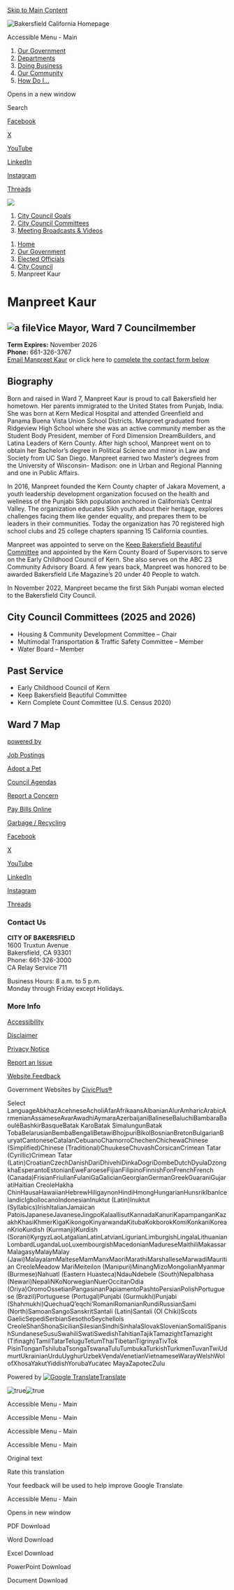 [Skip to Main Content](https://www.bakersfieldcity.us/512/)

![Bakersfield California Homepage](https://content.civicplus.com/api/assets/228ff99f-e1fd-4aa0-b234-c5eca30df033?cache=1800)

Accessible Menu - Main

1. [Our Government](https://www.bakersfieldcity.us/27/Our-Government)
2. [Departments](https://www.bakersfieldcity.us/821/Departments)
3. [Doing Business](https://www.bakersfieldcity.us/35/Doing-Business)
4. [Our Community](https://www.bakersfieldcity.us/31/Our-Community)
5. [How Do I...](https://www.bakersfieldcity.us/9/How-Do-I)

Opens in a new window

Search

[Facebook](https://www.facebook.com/BakersfieldCalifornia)

[X](https://twitter.com/Bakersfield_Cal)

[YouTube](https://www.youtube.com/c/CityofBakersfieldCA)

[LinkedIn](https://www.linkedin.com/company/city-of-bakersfield)

[Instagram](https://www.instagram.com/bakersfieldcity)

[Threads](https://www.threads.net/@bakersfieldcity)

![](https://content.civicplus.com/api/assets/4987899d-5cb4-4459-8596-5642ec07f125?cache=1800&width=2822&mode=min)

1. [City Council Goals](https://www.bakersfieldcity.us/961/City-Council-Goals)
2. [City Council Committees](https://www.bakersfieldcity.us/522/City-Council-Committees)
3. [Meeting Broadcasts &amp; Videos](https://www.bakersfieldcity.us/543/Meeting-Broadcasts-Videos)

<!--THE END-->

1. [Home](https://www.bakersfieldcity.us)
2. [Our Government](https://www.bakersfieldcity.us/27/Our-Government)
3. [Elected Officials](https://www.bakersfieldcity.us/404/Elected-Officials)
4. [City Council](https://www.bakersfieldcity.us/458/City-Council)
5. Manpreet Kaur

# Manpreet Kaur

## ![a file](https://content.civicplus.com/api/assets/e387c09b-f006-4865-ab15-003d95e70371)Vice Mayor, Ward 7 Councilmember

**Term Expires:** November 2026  
**Phone:** 661-326-3767  
[Email Manpreet Kaur](mailto:manpreet.kaur@bakersfieldcity.us) or click here to [complete the contact form below](https://www.bakersfieldcity.us/512/)

## Biography

Born and raised in Ward 7, Manpreet Kaur is proud to call Bakersfield her hometown. Her parents immigrated to the United States from Punjab, India. She was born at Kern Medical Hospital and attended Greenfield and Panama Buena Vista Union School Districts. Manpreet graduated from Ridgeview High School where she was an active community member as the Student Body President, member of Ford Dimension DreamBuilders, and Latina Leaders of Kern County. After high school, Manpreet went on to obtain her Bachelor’s degree in Political Science and minor in Law and Society from UC San Diego. Manpreet earned two Master’s degrees from the University of Wisconsin- Madison: one in Urban and Regional Planning and one in Public Affairs.

In 2016, Manpreet founded the Kern County chapter of Jakara Movement, a youth leadership development organization focused on the health and wellness of the Punjabi Sikh population anchored in California’s Central Valley. The organization educates Sikh youth about their heritage, explores challenges facing them like gender equality, and prepares them to be leaders in their communities. Today the organization has 70 registered high school clubs and 25 college chapters spanning 15 California counties.

Manpreet was appointed to serve on the [Keep Bakersfield Beautiful Committee](https://www.bakersfieldcity.us/426) and appointed by the Kern County Board of Supervisors to serve on the Early Childhood Council of Kern. She also serves on the ABC 23 Community Advisory Board. A few years back, Manpreet was honored to be awarded Bakersfield Life Magazine’s 20 under 40 People to watch.

In November 2022, Manpreet became the first Sikh Punjabi woman elected to the Bakersfield City Council.

## City Council Committees (2025 and 2026)

- Housing &amp; Community Development Committee – Chair
- Multimodal Transportation &amp; Traffic Safety Committee – Member
- Water Board – Member

## Past Service

- Early Childhood Council of Kern
- Keep Bakersfield Beautiful Committee
- Kern Complete Count Committee (U.S. Census 2020)

## Ward 7 Map

[powered by](https://bakersfield.research.net/?ut_source=powered_by&ut_source2=new_website_collector)

[Job Postings](https://www.bakersfieldcity.us/209/Employment-Opportunities)

[Adopt a Pet](https://www.bakersfieldcity.us/163/Animal-Care-Center)

[Council Agendas](https://pub-bakersfield.escribemeetings.com)

[Report a Concern](https://www.bakersfieldcity.us/559/Report-a-Service-Request)

[Pay Bills Online](https://www.bakersfieldcity.us/227/Pay-Bills-Online)

[Garbage / Recycling](https://www.bakersfieldcity.us/374/Garbage-Recycling)

[Facebook](https://www.facebook.com/BakersfieldCalifornia)

[X](https://twitter.com/Bakersfield_Cal)

[YouTube](https://www.youtube.com/c/CityofBakersfieldCA)

[LinkedIn](https://www.linkedin.com/company/city-of-bakersfield)

[Instagram](https://www.instagram.com/bakersfieldcity)

[Threads](https://www.threads.net/@bakersfieldcity)

### Contact Us

**CITY OF BAKERSFIELD**  
1600 Truxtun Avenue  
Bakersfield, CA 93301  
Phone: 661-326-3000  
CA Relay Service 711

Business Hours: 8 a.m. to 5 p.m.  
Monday through Friday except Holidays.

### More Info

[Accessibility](https://www.bakersfieldcity.us/818/Accessibility-Statement)

[Disclaimer](https://www.bakersfieldcity.us/816/Disclaimer)

[Privacy Notice](https://www.bakersfieldcity.us/714/Privacy-Notice)

[Report an Issue](https://www.bakersfieldcity.us/559/Report-a-Service-Request)

[Website Feedback](https://www.bakersfieldcity.us/817/Website-Feedback)

Government Websites by [CivicPlus®](https://connect.civicplus.com/referral)

Select LanguageAbkhazAcehneseAcholiAfarAfrikaansAlbanianAlurAmharicArabicArmenianAssameseAvarAwadhiAymaraAzerbaijaniBalineseBaluchiBambaraBaouléBashkirBasqueBatak KaroBatak SimalungunBatak TobaBelarusianBembaBengaliBetawiBhojpuriBikolBosnianBretonBulgarianBuryatCantoneseCatalanCebuanoChamorroChechenChichewaChinese (Simplified)Chinese (Traditional)ChuukeseChuvashCorsicanCrimean Tatar (Cyrillic)Crimean Tatar (Latin)CroatianCzechDanishDariDhivehiDinkaDogriDombeDutchDyulaDzongkhaEsperantoEstonianEweFaroeseFijianFilipinoFinnishFonFrenchFrench (Canada)FrisianFriulianFulaniGaGalicianGeorgianGermanGreekGuaraniGujaratiHaitian CreoleHakha ChinHausaHawaiianHebrewHiligaynonHindiHmongHungarianHunsrikIbanIcelandicIgboIlocanoIndonesianInuktut (Latin)Inuktut (Syllabics)IrishItalianJamaican PatoisJapaneseJavaneseJingpoKalaallisutKannadaKanuriKapampanganKazakhKhasiKhmerKigaKikongoKinyarwandaKitubaKokborokKomiKonkaniKoreanKrioKurdish (Kurmanji)Kurdish (Sorani)KyrgyzLaoLatgalianLatinLatvianLigurianLimburgishLingalaLithuanianLombardLugandaLuoLuxembourgishMacedonianMadureseMaithiliMakassarMalagasyMalayMalay (Jawi)MalayalamMalteseMamManxMaoriMarathiMarshalleseMarwadiMauritian CreoleMeadow MariMeiteilon (Manipuri)MinangMizoMongolianMyanmar (Burmese)Nahuatl (Eastern Huasteca)NdauNdebele (South)Nepalbhasa (Newari)NepaliNKoNorwegianNuerOccitanOdia (Oriya)OromoOssetianPangasinanPapiamentoPashtoPersianPolishPortuguese (Brazil)Portuguese (Portugal)Punjabi (Gurmukhi)Punjabi (Shahmukhi)QuechuaQʼeqchiʼRomaniRomanianRundiRussianSami (North)SamoanSangoSanskritSantali (Latin)Santali (Ol Chiki)Scots GaelicSepediSerbianSesothoSeychellois CreoleShanShonaSicilianSilesianSindhiSinhalaSlovakSlovenianSomaliSpanishSundaneseSusuSwahiliSwatiSwedishTahitianTajikTamazightTamazight (Tifinagh)TamilTatarTeluguTetumThaiTibetanTigrinyaTivTok PisinTonganTshilubaTsongaTswanaTuluTumbukaTurkishTurkmenTuvanTwiUdmurtUkrainianUrduUyghurUzbekVendaVenetianVietnameseWarayWelshWolofXhosaYakutYiddishYorubaYucatec MayaZapotecZulu

Powered by [![Google Translate](https://www.gstatic.com/images/branding/googlelogo/1x/googlelogo_color_42x16dp.png)Translate](https://translate.google.com)

![true](https://insight.adsrvr.org/track/conv/?adv=eyful1h&ct=0%3Anw0uswy&fmt=3)![true](https://insight.adsrvr.org/track/evnt/?adv=eyful1h&ct=0%3Aysb6erw&fmt=3)

Accessible Menu - Main

Accessible Menu - Main

Accessible Menu - Main

Accessible Menu - Main

Original text

Rate this translation

Your feedback will be used to help improve Google Translate

Accessible Menu - Main

Opens in new window

PDF Download

Word Download

Excel Download

PowerPoint Download

Document Download